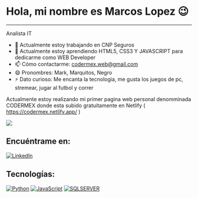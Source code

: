 # Hola, mi nombre es Marcos Lopez 😉
- - -
Analista IT
- 🔭 Actualmente estoy trabajando en CNP Seguros
- 🌱 Actualmente estoy aprendiendo HTML5, CSS3 Y JAVASCRIPT para dedicarme como WEB Developer
- 📫 Cómo contactarme: codermex.web@gmail.com
- 😄 Pronombres: Mark, Marquitos, Negro
- ⚡ Dato curioso: Me encanta la tecnologia, me gusta los juegos de pc, stremear, jugar al futbol y correr

Actualmente estoy realizando mi primer pagina web personal denomminada CODERMEX donde esta subido gratuitamente en Netlify 
( https://codermex.netlify.app/ )
<br>

![](https://img.shields.io/badge/Estado-En%20Proceso-green)
<br>

## Encuéntrame en:
[![LinkedIn](https://img.shields.io/badge/LinkedIn-MLopez-blue)](https://www.linkedin.com/in/marcos-antonio-lopez-561a69221/)
<br>
## Tecnologías:
[![Python](https://img.shields.io/badge/Python-orange?style=for-the-badge&logo=python&logoColor=white&labelColor=101010)]()
[![JavaScript](https://img.shields.io/badge/JAVASCRIPT-yellow?style=for-the-badge&logo=sqlserver&logoColor=white&labelColor=101010)]()
[![SQLSERVER](https://img.shields.io/badge/SQLSERVER-e39417?style=for-the-badge&logo=sqlserver&logoColor=white&labelColor=101010)]()

 

